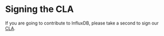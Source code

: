 # Signing the CLA

If you are going to contribute to InfluxDB, please take a second to sign our [CLA](https://influxdata.com/community/cla/).
